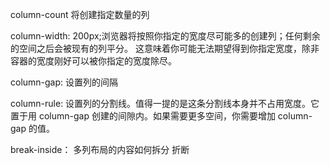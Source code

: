 column-count 将创建指定数量的列

column-width: 200px;浏览器将按照你指定的宽度尽可能多的创建列；任何剩余的空间之后会被现有的列平分。 这意味着你可能无法期望得到你指定宽度，除非容器的宽度刚好可以被你指定的宽度除尽。

column-gap: 设置列的间隔

column-rule: 设置列的分割线。值得一提的是这条分割线本身并不占用宽度。它置于用 column-gap 创建的间隙内。如果需要更多空间，你需要增加 column-gap 的值。

break-inside： 多列布局的内容如何拆分 折断